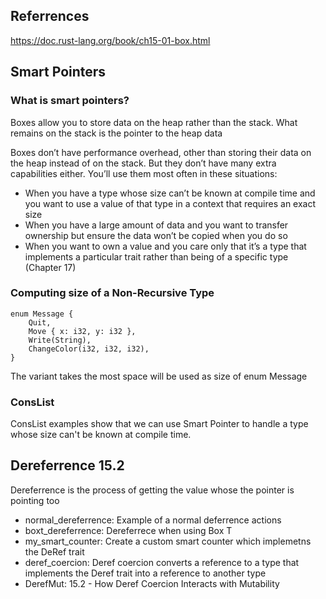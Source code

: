 ## Referrences 
https://doc.rust-lang.org/book/ch15-01-box.html

## Smart Pointers 
### What is smart pointers?
Boxes allow you to store data on the heap rather than the stack. What remains on the stack is the pointer to the heap data

Boxes don’t have performance overhead, other than storing their data on the heap instead of on the stack. But they don’t have many extra capabilities either. You’ll use them most often in these situations:

- When you have a type whose size can’t be known at compile time and you want to use a value of that type in a context that requires an exact size
- When you have a large amount of data and you want to transfer ownership but ensure the data won’t be copied when you do so
- When you want to own a value and you care only that it’s a type that implements a particular trait rather than being of a specific type (Chapter 17)


### Computing size of a Non-Recursive Type 
```
enum Message {
    Quit,
    Move { x: i32, y: i32 },
    Write(String),
    ChangeColor(i32, i32, i32),
}
```
The variant takes the most space will be used as size of enum Message 

### ConsList 
ConsList examples show that we can use Smart Pointer to handle a type whose size can't be known at compile time.



## Dereferrence 15.2
Dereferrence is the process of getting the value whose the pointer is pointing too

- normal_dereferrence: Example of a normal deferrence actions
- boxt_dereferrence: Dereferrece when using Box T 
- my_smart_counter: Create a custom smart counter which implemetns the DeRef trait 
- deref_coercion: Deref coercion converts a reference to a type that implements the Deref trait into a reference to another type
- DerefMut: 15.2 - How Deref Coercion Interacts with Mutability